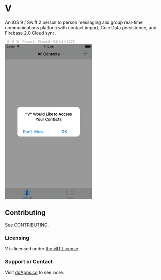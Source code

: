 # V
An iOS 9 / Swift 2 person to person messaging and group real-time communications platform with contact import, Core Data persistence, and Firebase 2.0 Cloud sync.

![](art/screenshot/V19.gif?raw=true)

## Contributing
See [CONTRIBUTING](CONTRIBUTING.md).

### Licensing
V is licensed under [the MIT License](LICENSE).

### Support or Contact
Visit [ddApps.co](http://ddapps.co) to see more.

